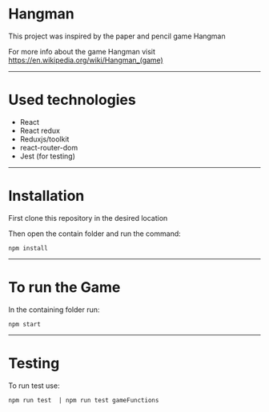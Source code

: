 # Hangman

<p>This project was inspired by the paper and pencil game Hangman</p>
<p>For more info about the game Hangman visit <a href="https://en.wikipedia.org/wiki/Hangman_(game)
  ">https://en.wikipedia.org/wiki/Hangman_(game)</a> </p>
 
 <hr/>
 
 # Used technologies
 
 <ul> 
  <li> React </li>
  <li> React redux </li>
  <li> Reduxjs/toolkit </li>
  <li> react-router-dom </li>
  <li> Jest  (for testing) </li>
 </ul>
 
 <hr/>
 
 # Installation

 <p> First clone this repository in the desired location </p>
 <p> Then open the contain folder and run the command: </p>
 
 ```
 npm install 
```
 <hr/>
 
 # To run the Game
 
 <p> In the containing folder run: </p>
 
 ```
 npm start
 ```
 
 <hr/>
 
 # Testing

 <p>To run test use:</p>
 
 ```
 npm run test  | npm run test gameFunctions 
 ```

